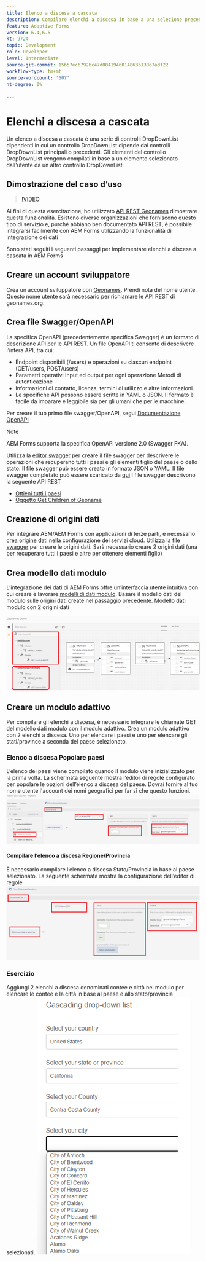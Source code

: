 ```yaml
---
title: Elenco a discesa a cascata
description: Compilare elenchi a discesa in base a una selezione precedente di elenchi a discesa.
feature: Adaptive Forms
version: 6.4,6.5
kt: 9724
topic: Development
role: Developer
level: Intermediate
source-git-commit: 15b57ec6792bc47d0041946014863b13867adf22
workflow-type: tm+mt
source-wordcount: '607'
ht-degree: 0%

---
```


# Elenchi a discesa a cascata

Un elenco a discesa a cascata è una serie di controlli DropDownList dipendenti in cui un controllo DropDownList dipende dai controlli DropDownList principali o precedenti. Gli elementi del controllo DropDownList vengono compilati in base a un elemento selezionato dall&#39;utente da un altro controllo DropDownList.

## Dimostrazione del caso d’uso

>[!VIDEO](https://video.tv.adobe.com/v/340344?quality=9&learn=on)

Ai fini di questa esercitazione, ho utilizzato [API REST Geonames](http://api.geonames.org/) dimostrare questa funzionalità.
Esistono diverse organizzazioni che forniscono questo tipo di servizio e, purché abbiano ben documentato API REST, è possibile integrarsi facilmente con AEM Forms utilizzando la funzionalità di integrazione dei dati

Sono stati seguiti i seguenti passaggi per implementare elenchi a discesa a cascata in AEM Forms

## Creare un account sviluppatore

Crea un account sviluppatore con [Geonames](https://www.geonames.org/login). Prendi nota del nome utente. Questo nome utente sarà necessario per richiamare le API REST di geonames.org.

## Crea file Swagger/OpenAPI

La specifica OpenAPI (precedentemente specifica Swagger) è un formato di descrizione API per le API REST. Un file OpenAPI ti consente di descrivere l’intera API, tra cui:

* Endpoint disponibili (/users) e operazioni su ciascun endpoint (GET/users, POST/users)
* Parametri operativi Input ed output per ogni operazione Metodi di autenticazione
* Informazioni di contatto, licenza, termini di utilizzo e altre informazioni.
* Le specifiche API possono essere scritte in YAML o JSON. Il formato è facile da imparare e leggibile sia per gli umani che per le macchine.

Per creare il tuo primo file swagger/OpenAPI, segui [Documentazione OpenAPI](https://swagger.io/docs/specification/2-0/basic-structure/)

>[!NOTE]
> AEM Forms supporta la specifica OpenAPI versione 2.0 (Swagger FKA).

Utilizza la [editor swagger](https://editor.swagger.io/) per creare il file swagger per descrivere le operazioni che recuperano tutti i paesi e gli elementi figlio del paese o dello stato. Il file swagger può essere creato in formato JSON o YAML. Il file swagger completato può essere scaricato da [qui](assets/swagger-files.zip)
I file swagger descrivono la seguente API REST
* [Ottieni tutti i paesi](http://api.geonames.org/countryInfoJSON?username=yourusername)
* [Oggetto Get Children of Geoname](http://api.geonames.org/childrenJSON?formatted=true&amp;geonameId=6252001&amp;username=yourusername)

## Creazione di origini dati

Per integrare AEM/AEM Forms con applicazioni di terze parti, è necessario [crea origine dati](https://experienceleague.adobe.com/docs/experience-manager-learn/forms/ic-web-channel-tutorial/parttwo.html) nella configurazione dei servizi cloud. Utilizza la [file swagger](assets/swagger-files.zip) per creare le origini dati.
Sarà necessario creare 2 origini dati (una per recuperare tutti i paesi e altre per ottenere elementi figlio)


## Crea modello dati modulo

L’integrazione dei dati di AEM Forms offre un’interfaccia utente intuitiva con cui creare e lavorare [modelli di dati modulo](https://experienceleague.adobe.com/docs/experience-manager-65/forms/form-data-model/create-form-data-models.html). Basare il modello dati del modulo sulle origini dati create nel passaggio precedente. Modello dati modulo con 2 origini dati

![fdm](assets/geonames-fdm.png)


## Creare un modulo adattivo

Per compilare gli elenchi a discesa, è necessario integrare le chiamate GET del modello dati modulo con il modulo adattivo.
Crea un modulo adattivo con 2 elenchi a discesa. Uno per elencare i paesi e uno per elencare gli stati/province a seconda del paese selezionato.

### Elenco a discesa Popolare paesi

L’elenco dei paesi viene compilato quando il modulo viene inizializzato per la prima volta. La schermata seguente mostra l’editor di regole configurato per popolare le opzioni dell’elenco a discesa del paese. Dovrai fornire al tuo nome utente l&#39;account dei nomi geografici per far sì che questo funzioni.
![paesi](assets/get-countries-rule-editor.png)

#### Compilare l’elenco a discesa Regione/Provincia

È necessario compilare l’elenco a discesa Stato/Provincia in base al paese selezionato. La seguente schermata mostra la configurazione dell’editor di regole
![provincia-opzioni](assets/state-province-options.png)

### Esercizio

Aggiungi 2 elenchi a discesa denominati contee e città nel modulo per elencare le contee e la città in base al paese e allo stato/provincia selezionati.
![esercizio](assets/cascading-drop-down-exercise.png)





